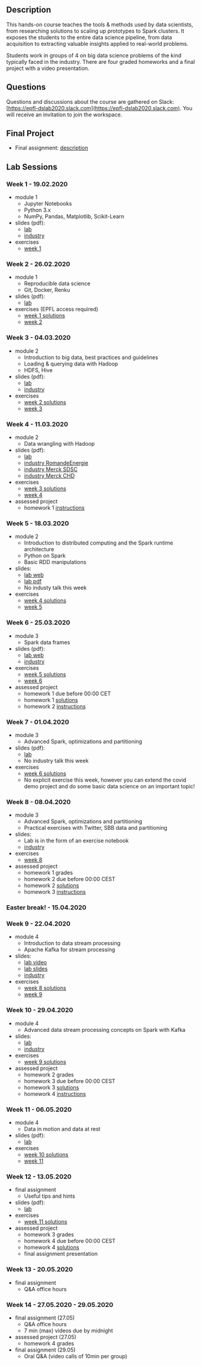 ## Description

This hands-on course teaches the tools & methods used by data scientists, from researching solutions to scaling up prototypes to Spark clusters. It exposes the students to the entire data science pipeline, from data acquisition to extracting valuable insights applied to real-world problems.

Students work in groups of 4 on big data science problems of the kind typically faced in the industry. There are four graded homeworks and a final project with a video presentation.

## Questions

Questions and discussions about the course are gathered on Slack: [https://epfl-dslab2020.slack.com](https://epfl-dslab2020.slack.com). You will receive an invitation to join the workspace.

## Final Project

* Final assignment: [description](/final_project/README.md)

## Lab Sessions

### Week 1 - 19.02.2020

* module 1
   - Jupyter Notebooks
   - Python 3.x
   - NumPy, Pandas, Matplotlib, Scikit-Learn
* slides (pdf):
   - [lab](/slides/DSLab2020_week-1_lecture.pdf)
   - [industry](/slides/DSLab2020_week-1_industry.pdf)
* exercises
   - [week 1](/homeworks/DSLab2020_week-1-exercises.pdf)

### Week 2 - 26.02.2020

* module 1
   - Reproducible data science
   - Git, Docker, Renku
* slides (pdf):
   - [lab](/slides/DSLab2020_week-2_lecture.pptx)
* exercises (EPFL access required)
   - [week 1 solutions](https://renku.iccluster.epfl.ch/projects/dslab2020/dslab-solutions-week-1/)
   - [week 2](https://renku.iccluster.epfl.ch/projects/dslab2020/dslab-exercises-week-2/)

### Week 3 - 04.03.2020

* module 2
   - Introduction to big data, best practices and guidelines
   - Loading & querying data with Hadoop
   - HDFS, Hive
* slides (pdf):
   - [lab](/slides/DSLab2020_week-3_lecture.pptx)
   - [industry](/slides/DSLab2020_week-3_industry-short.pptx)
* exercises
   - [week 2 solutions](https://renku.iccluster.epfl.ch/projects/dslab2020/dslab-solutions-week-2/)
   - [week 3](https://renku.iccluster.epfl.ch/projects/dslab2020/dslab-exercises-week-3/)

### Week 4 - 11.03.2020

* module 2
   - Data wrangling with Hadoop
* slides (pdf):
   - [lab](/slides/DSLab2020_week-4_lecture.pptx)
   - [industry RomandeEnergie](/slides/DSLab2020_week-3_industry-RomandeEnergy.pptx)
   - [industry Merck SDSC](/slides/DSLab2020_week-3_industry-Merck-SDSC.pdf)
   - [industry Merck CHD](/slides/DSLab2020_week-3_industry-Merck-CHD.pdf)
* exercises
   - [week 3 solutions](https://renku.iccluster.epfl.ch/projects/dslab2020/dslab-solutions-week-3/)
   - [week 4](https://renku.iccluster.epfl.ch/projects/dslab2020/dslab-exercises-week-4/)
* assessed project
   - homework 1 [instructions](https://renku.iccluster.epfl.ch/projects/dslab2020/dslab-homework-1/)

### Week 5 - 18.03.2020

* module 2
   - Introduction to distributed computing and the Spark runtime architecture
   - Python on Spark
   - Basic RDD manipulations
* slides:
   - [lab web](/slides/DSLab_week-5_lecture)
   - [lab pdf](/slides/DSLab_week-5_lecture/?print-pdf)
   - No industy talk this week
* exercises
   - [week 4 solutions](/notebooks/comingsoon.md)
   - [week 5](https://renku.iccluster.epfl.ch/projects/dslab2020/dslab-week5-intro-to-spark)

### Week 6 - 25.03.2020

* module 3
   - Spark data frames
* slides (pdf):
   - [lab web](/slides/DSLab_week-6_lecture)
   - [industry](/slides/notifications.md)
* exercises
   - [week 5 solutions](https://renku.iccluster.epfl.ch/projects/dslab2020/dslab-week5-intro-to-spark-solutions)
   - [week 6](https://renku.iccluster.epfl.ch/projects/dslab2020/dslab-week6-spark-dataframes)
* assessed project
   - homework 1 due before 00:00 CET
   - homework 1 [solutions](https://renku.iccluster.epfl.ch/projects/dslab2020/dslab-homework-1-solution)
   - homework 2 [instructions](https://renku.iccluster.epfl.ch/projects/dslab2020/dslab-homework-2)

### Week 7 - 01.04.2020

* module 3
   - Advanced Spark, optimizations and partitioning
* slides (pdf):
   - [lab](/slides/DSLab_week-7_lecture)
   - No industry talk this week
* exercises
   - [week 6 solutions](https://renku.iccluster.epfl.ch/projects/dslab2020/dslab-week6-spark-dataframes-solutions)
   - No explicit exercise this week, however you can extend the covid demo project and do some basic data science on an important topic!

### Week 8 - 08.04.2020

* module 3
   - Advanced Spark, optimizations and partitioning
   - Practical exercises with Twitter, SBB data and partitioning
* slides:
   - Lab is in the form of an exercise notebook
   - [industry](/slides/DSLab2020_week-8_industry.pptx)
* exercises
   - [week 8](https://renku.iccluster.epfl.ch/projects/dslab2020/dslab-exercises-week-8)
* assessed project
   - homework 1 grades
   - homework 2 due before 00:00 CEST
   - homework 2 [solutions](https://renku.iccluster.epfl.ch/projects/dslab2020/dslab-homework-2-solution)
   - homework 3 [instructions](https://renku.iccluster.epfl.ch/projects/dslab2020/dslab-homework-3)

### Easter break! - 15.04.2020

### Week 9 - 22.04.2020

* module 4
   - Introduction to data stream processing
   - Apache Kafka for stream processing
* slides:
   - [lab video](https://drive.switch.ch/index.php/s/kjmSwQwtzY0gR4g)
   - [lab slides](/slides/DSLab2020_week-9_lecture.pptx)
   - [industry](/slides/notifications.md)
* exercises
   - [week 8 solutions](https://renku.iccluster.epfl.ch/projects/dslab2020/dslab-exercises-week-8-solution)
   - [week 9](https://renku.iccluster.epfl.ch/gitlab/dslab2020/dslab-exercises-week-9/)

### Week 10 - 29.04.2020

* module 4
   - Advanced data stream processing concepts on Spark with Kafka
* slides:
   - [lab](/slides/DSLab2020_week-10_lecture.pptx)
   - [industry](/slides/comingsoon.md)
* exercises
   - [week 9 solutions](https://renku.iccluster.epfl.ch/projects/dslab2020/dslab-exercises-week-9-solution)
* assessed project
   - homework 2 grades
   - homework 3 due before 00:00 CEST
   - homework 3 [solutions](https://renku.iccluster.epfl.ch/projects/dslab2020/dslab-homework-3-solution)
   - homework 4 [instructions](https://renku.iccluster.epfl.ch/projects/dslab2020/dslab-homework-4)

### Week 11 - 06.05.2020

* module 4
   - Data in motion and data at rest
* slides (pdf):
   - [lab](/slides/comingsoon.md)
* exercises
   - [week 10 solutions](/notebooks/comingsoon.md)
   - [week 11](/notebooks/comingsoon.md)

### Week 12 - 13.05.2020

* final assignment
   - Useful tips and hints
* slides (pdf):
   - [lab](/slides/comingsoon.md)
* exercises
   - [week 11 solutions](/notebooks/comingsoon.md)
* assessed project
   - homework 3 grades
   - homework 4 due before 00:00 CEST
   - homework 4 [solutions](/homeworks/comingsoon.md)
   - final assignment presentation

### Week 13 - 20.05.2020

* final assignment
   - Q&A office hours

### Week 14 - 27.05.2020 - 29.05.2020

* final assignment (27.05)
   - Q&A office hours
   - 7 min (max) videos due by midnight
* assessed project (27.05)
   - homework 4 grades
* final assignment (29.05)
   - Oral Q&A (video calls of 10min per group)

